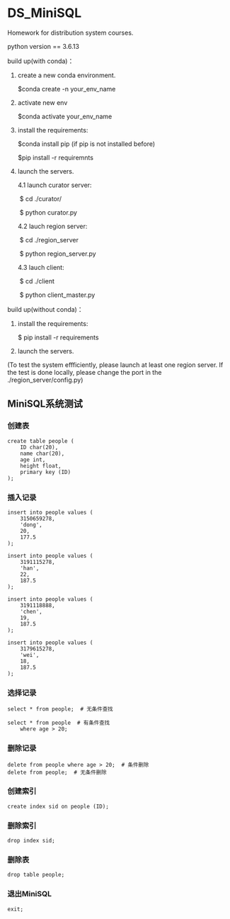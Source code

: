 # DS_MiniSQL
Homework for distribution system courses.

python version == 3.6.13

build up(with conda)：

1. create a new conda environment.

   $conda create -n your_env_name

2. activate new env

   $conda activate your_env_name

3. install the requirements:

   $conda install pip (if pip is not installed before)

   $pip install -r requiremnts

4. launch the servers.

   4.1 launch curator server:

   ​	$ cd ./curator/ 

   ​	$ python curator.py

   4.2 lauch region server:

   ​	$ cd ./region_server

   ​	$ python region_server.py

   4.3 lauch client:

   ​	$ cd ./client

   ​	$ python client_master.py



build up(without conda)：

 1. install the requirements:

    $ pip install -r requirements

 2. launch the servers.

(To test the system effficiently, please launch at least one region server. If the test is done locally, please change the port in the ./region_server/config.py)



## MiniSQL系统测试

### 创建表

``` mysql
create table people (
    ID char(20),
    name char(20),
    age int,
    height float,
    primary key (ID)
);
```


### 插入记录

``` mysql
insert into people values (
    3150659278,
    'dong',
    20,
    177.5
);

insert into people values (
    3191115278,
    'han',
    22,
    187.5
);

insert into people values (
    3191118888,
    'chen',
    19,
    187.5
);

insert into people values (
    3179615278,
    'wei',
    18,
    187.5
);
```



### 选择记录 

``` mysql
select * from people;  # 无条件查找

select * from people  # 有条件查找
    where age > 20;
```


### 删除记录

``` mysql
delete from people where age > 20;  # 条件删除
delete from people;  # 无条件删除
```


### 创建索引

``` mysql
create index sid on people (ID);
```


### 删除索引

``` mysql
drop index sid;
```


### 删除表

``` mysql
drop table people;
```


### 退出MiniSQL


``` mysql
exit;
```

